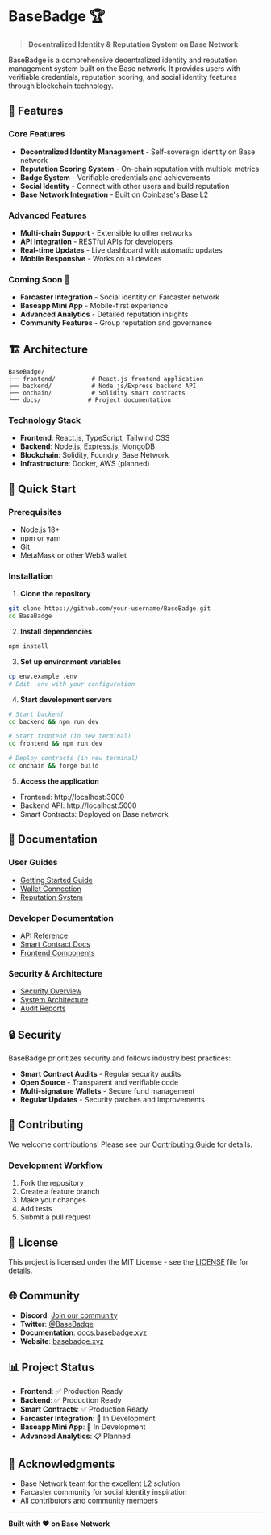 # BaseBadge 🏆

> **Decentralized Identity & Reputation System on Base Network**

BaseBadge is a comprehensive decentralized identity and reputation management system built on the Base network. It provides users with verifiable credentials, reputation scoring, and social identity features through blockchain technology.

## 🌟 **Features**

### **Core Features**
- **Decentralized Identity Management** - Self-sovereign identity on Base network
- **Reputation Scoring System** - On-chain reputation with multiple metrics
- **Badge System** - Verifiable credentials and achievements
- **Social Identity** - Connect with other users and build reputation
- **Base Network Integration** - Built on Coinbase's Base L2

### **Advanced Features**
- **Multi-chain Support** - Extensible to other networks
- **API Integration** - RESTful APIs for developers
- **Real-time Updates** - Live dashboard with automatic updates
- **Mobile Responsive** - Works on all devices

### **Coming Soon** 🚧
- **Farcaster Integration** - Social identity on Farcaster network
- **Baseapp Mini App** - Mobile-first experience
- **Advanced Analytics** - Detailed reputation insights
- **Community Features** - Group reputation and governance

## 🏗️ **Architecture**

```
BaseBadge/
├── frontend/          # React.js frontend application
├── backend/           # Node.js/Express backend API
├── onchain/           # Solidity smart contracts
└── docs/             # Project documentation
```

### **Technology Stack**
- **Frontend**: React.js, TypeScript, Tailwind CSS
- **Backend**: Node.js, Express.js, MongoDB
- **Blockchain**: Solidity, Foundry, Base Network
- **Infrastructure**: Docker, AWS (planned)

## 🚀 **Quick Start**

### **Prerequisites**
- Node.js 18+
- npm or yarn
- Git
- MetaMask or other Web3 wallet

### **Installation**

1. **Clone the repository**
```bash
git clone https://github.com/your-username/BaseBadge.git
cd BaseBadge
```

2. **Install dependencies**
```bash
npm install
```

3. **Set up environment variables**
```bash
cp env.example .env
# Edit .env with your configuration
```

4. **Start development servers**
```bash
# Start backend
cd backend && npm run dev

# Start frontend (in new terminal)
cd frontend && npm run dev

# Deploy contracts (in new terminal)
cd onchain && forge build
```

5. **Access the application**
- Frontend: http://localhost:3000
- Backend API: http://localhost:5000
- Smart Contracts: Deployed on Base network

## 📖 **Documentation**

### **User Guides**
- [Getting Started Guide](docs/user-guide.md)
- [Wallet Connection](docs/wallet-setup.md)
- [Reputation System](docs/reputation.md)

### **Developer Documentation**
- [API Reference](docs/api-reference.md)
- [Smart Contract Docs](docs/smart-contracts.md)
- [Frontend Components](docs/frontend-components.md)

### **Security & Architecture**
- [Security Overview](docs/security.md)
- [System Architecture](docs/architecture.md)
- [Audit Reports](docs/audits.md)

## 🔒 **Security**

BaseBadge prioritizes security and follows industry best practices:
- **Smart Contract Audits** - Regular security audits
- **Open Source** - Transparent and verifiable code
- **Multi-signature Wallets** - Secure fund management
- **Regular Updates** - Security patches and improvements

## 🤝 **Contributing**

We welcome contributions! Please see our [Contributing Guide](docs/contributing.md) for details.

### **Development Workflow**
1. Fork the repository
2. Create a feature branch
3. Make your changes
4. Add tests
5. Submit a pull request

## 📄 **License**

This project is licensed under the MIT License - see the [LICENSE](LICENSE) file for details.

## 🌐 **Community**

- **Discord**: [Join our community](https://discord.gg/basebadge)
- **Twitter**: [@BaseBadge](https://twitter.com/BaseBadge)
- **Documentation**: [docs.basebadge.xyz](https://docs.basebadge.xyz)
- **Website**: [basebadge.xyz](https://basebadge.xyz)

## 📊 **Project Status**

- **Frontend**: ✅ Production Ready
- **Backend**: ✅ Production Ready  
- **Smart Contracts**: ✅ Production Ready
- **Farcaster Integration**: 🚧 In Development
- **Baseapp Mini App**: 🚧 In Development
- **Advanced Analytics**: 📋 Planned

## 🙏 **Acknowledgments**

- Base Network team for the excellent L2 solution
- Farcaster community for social identity inspiration
- All contributors and community members

---

**Built with ❤️ on Base Network**
